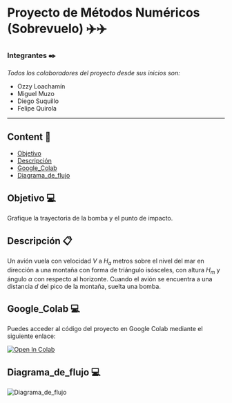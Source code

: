 # Proyecto de Métodos Numéricos (Sobrevuelo) ✈️✈️
### Integrantes ✒️

_Todos los colaboradores del proyecto desde sus inicios son:_

- Ozzy Loachamín
- Miguel Muzo
- Diego Suquillo
- Felipe Quirola
---
## Content 🚀
- [Objetivo](#Objetivo)
- [Descripción](#Descripción)
- [Google_Colab](#Google_Colab)
- [Diagrama_de_flujo](#Diagrama_de_flujo)


## Objetivo 💻
Grafique la trayectoria de la bomba y el punto de impacto.

## Descripción 📋
Un avión vuela con velocidad $V$ a $H_a$ metros sobre el nivel del mar en dirección a una montaña con forma de triángulo isósceles, con altura $H_m$ y ángulo $\alpha$ con respecto al horizonte. Cuando el avión se encuentra a una distancia $d$ del pico de la montaña, suelta una bomba.



## Google_Colab 💻

Puedes acceder al código del proyecto en Google Colab mediante el siguiente enlace:

[![Open In Colab](https://colab.research.google.com/assets/colab-badge.svg)](https://colab.research.google.com/drive/1H6pX-K0Lf2JkuSz6xq4a0hr75nCUYeM9?usp=sharing)


## Diagrama_de_flujo 💻



![Diagrama_de_flujo](https://github.com/Miguel-EMC/Proyecto_01_M-todosNumericos/assets/74844624/a6d77649-823f-48b2-95be-7a6e7e8dfdb1)

